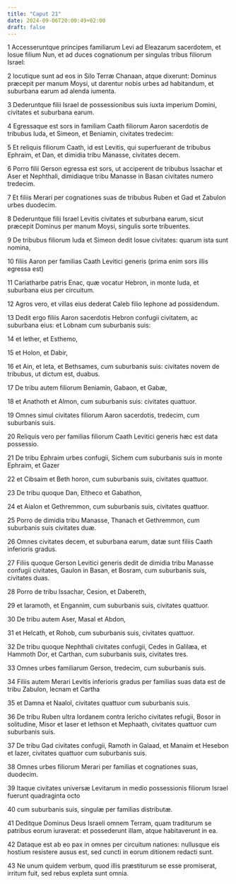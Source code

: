 ```yaml
---
title: "Caput 21"
date: 2024-09-06T20:00:49+02:00
draft: false
---
```



1 Accesseruntque principes familiarum Levi ad Eleazarum sacerdotem, et Iosue filium Nun, et ad duces cognationum per singulas tribus filiorum Israel:

2 locutique sunt ad eos in Silo Terræ Chanaan, atque dixerunt: Dominus præcepit per manum Moysi, ut darentur nobis urbes ad habitandum, et suburbana earum ad alenda iumenta.

3 Dederuntque filii Israel de possessionibus suis iuxta imperium Domini, civitates et suburbana earum.

4 Egressaque est sors in familiam Caath filiorum Aaron sacerdotis de tribubus Iuda, et Simeon, et Beniamin, civitates tredecim:

5 Et reliquis filiorum Caath, id est Levitis, qui superfuerant de tribubus Ephraim, et Dan, et dimidia tribu Manasse, civitates decem.

6 Porro filii Gerson egressa est sors, ut acciperent de tribubus Issachar et Aser et Nephthali, dimidiaque tribu Manasse in Basan civitates numero tredecim.

7 Et filiis Merari per cognationes suas de tribubus Ruben et Gad et Zabulon urbes duodecim.

8 Dederuntque filii Israel Levitis civitates et suburbana earum, sicut præcepit Dominus per manum Moysi, singulis sorte tribuentes.

9 De tribubus filiorum Iuda et Simeon dedit Iosue civitates: quarum ista sunt nomina,

10 filiis Aaron per familias Caath Levitici generis (prima enim sors illis egressa est)

11 Cariatharbe patris Enac, quæ vocatur Hebron, in monte Iuda, et suburbana eius per circuitum.

12 Agros vero, et villas eius dederat Caleb filio Iephone ad possidendum.

13 Dedit ergo filiis Aaron sacerdotis Hebron confugii civitatem, ac suburbana eius: et Lobnam cum suburbanis suis:

14 et Iether, et Esthemo,

15 et Holon, et Dabir,

16 et Ain, et Ieta, et Bethsames, cum suburbanis suis: civitates novem de tribubus, ut dictum est, duabus.

17 De tribu autem filiorum Beniamin, Gabaon, et Gabæ,

18 et Anathoth et Almon, cum suburbanis suis: civitates quattuor.

19 Omnes simul civitates filiorum Aaron sacerdotis, tredecim, cum suburbanis suis.

20 Reliquis vero per familias filiorum Caath Levitici generis hæc est data possessio.

21 De tribu Ephraim urbes confugii, Sichem cum suburbanis suis in monte Ephraim, et Gazer

22 et Cibsaim et Beth horon, cum suburbanis suis, civitates quattuor.

23 De tribu quoque Dan, Eltheco et Gabathon,

24 et Aialon et Gethremmon, cum suburbanis suis, civitates quattuor.

25 Porro de dimidia tribu Manasse, Thanach et Gethremmon, cum suburbanis suis civitates duæ.

26 Omnes civitates decem, et suburbana earum, datæ sunt filiis Caath inferioris gradus.

27 Filiis quoque Gerson Levitici generis dedit de dimidia tribu Manasse confugii civitates, Gaulon in Basan, et Bosram, cum suburbanis suis, civitates duas.

28 Porro de tribu Issachar, Cesion, et Dabereth,

29 et Iaramoth, et Engannim, cum suburbanis suis, civitates quattuor.

30 De tribu autem Aser, Masal et Abdon,

31 et Helcath, et Rohob, cum suburbanis suis, civitates quattuor.

32 De tribu quoque Nephthali civitates confugii, Cedes in Galilæa, et Hammoth Dor, et Carthan, cum suburbanis suis, civitates tres.

33 Omnes urbes familiarum Gerson, tredecim, cum suburbanis suis.

34 Filiis autem Merari Levitis inferioris gradus per familias suas data est de tribu Zabulon, Iecnam et Cartha

35 et Damna et Naalol, civitates quattuor cum suburbanis suis.

36 De tribu Ruben ultra Iordanem contra Iericho civitates refugii, Bosor in solitudine, Misor et Iaser et Iethson et Mephaath, civitates quattuor cum suburbanis suis.

37 De tribu Gad civitates confugii, Ramoth in Galaad, et Manaim et Hesebon et Iazer, civitates quattuor cum suburbanis suis.

38 Omnes urbes filiorum Merari per familias et cognationes suas, duodecim.

39 Itaque civitates universæ Levitarum in medio possessionis filiorum Israel fuerunt quadraginta octo

40 cum suburbanis suis, singulæ per familias distributæ.

41 Deditque Dominus Deus Israeli omnem Terram, quam traditurum se patribus eorum iuraverat: et possederunt illam, atque habitaverunt in ea.

42 Dataque est ab eo pax in omnes per circuitum nationes: nullusque eis hostium resistere ausus est, sed cuncti in eorum ditionem redacti sunt.

43 Ne unum quidem verbum, quod illis præstiturum se esse promiserat, irritum fuit, sed rebus expleta sunt omnia.

